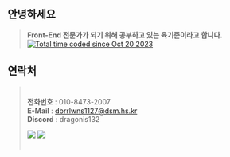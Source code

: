 ## 안녕하세요
> **Front-End 전문가가 되기 위해 공부하고 있는 육기준이라고 합니다.**  
> <a href="https://wakatime.com/@018b4c78-faad-4221-95dd-ca0081068804"><img src="https://wakatime.com/badge/user/018b4c78-faad-4221-95dd-ca0081068804.svg" alt="Total time coded since Oct 20 2023" /></a>

## 연락처 
> ㅤ  
> **전화번호** : 010-8473-2007  
> **E-Mail** : dbrrlwns1127@dsm.hs.kr  
> **Discord** : dragonis132  
>  
> <a title="토스 간편송금 페이지로 이동합니다." href="https://toss.me/dragonis"><img src="https://img.shields.io/badge/Buy Me a Coffee-774DFF?style=for-the-badge&logo=ko-fi&logoColor=white&font "></a> <a title="포트폴리오 페이지로 이동합니다." href="https://six-standard.notion.site/783897eacbaf4a468d26095950a35941?pvs=4"><img src="https://img.shields.io/badge/Portfolio-white?style=for-the-badge&logo=notion&logoColor=gray"></a>  
> ㅤ
